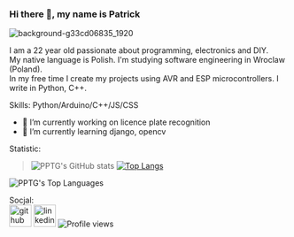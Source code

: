 ### Hi there 👋, my name is Patrick 
![background-g33cd06835_1920](https://user-images.githubusercontent.com/24864691/213499917-d67f6f75-7518-4111-a887-cdd7eff033d8.jpg)

I am a 22 year old passionate about programming, electronics and DIY.
<br>
My native language is Polish. I'm studying software engineering in Wroclaw (Poland).
<br>
In my free time I create my projects using AVR and ESP microcontrollers. I write in Python, C++.

Skills: Python/Arduino/C++/JS/CSS
<br>
- 🔭 I’m currently working on licence plate recognition 
- 🌱 I’m currently learning django, opencv 

Statistic:
<br>
>![PPTG's GitHub stats](https://readme-pptg.vercel.app/api?username=PPTG&show_icons=true&theme=transparent)
>[![Top Langs](https://readme-pptg.vercel.app/api/top-langs/?username=PPTG&layout=compact&theme=transparent)](https://github.com/anuraghazra/github-readme-stats)

![PPTG's Top Languages](https://github-readme-stats.vercel.app/api/top-langs/?username=PPTG&theme=vue-dark&show_icons=true&hide_border=true&layout=compact)

Socjal:
<br>
[<img src='https://cdn.jsdelivr.net/npm/simple-icons@3.0.1/icons/github.svg' alt='github' height='40'>](https://github.com/PPTG) [<img src='https://cdn.jsdelivr.net/npm/simple-icons@3.0.1/icons/linkedin.svg' alt='linkedin' height='40'>](https://www.linkedin.com/in/pptg/) ![Profile views](https://gpvc.arturio.dev/PPTG)

